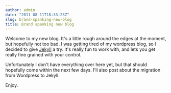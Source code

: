 ```yaml
---
author: admin
date: "2011-08-11T18:33:23Z"
slug: brand-spanking-new-blog
title: Brand spanking new blog
---
```


Welcome to my new blog.  It's a little rough around the edges at the moment, but hopefully not too bad.  I was getting tired of my wordpress blog, so I decided to give [Jekyll](http://jekyllrb.com/) a try.  It's really fun to work with, and lets you get really fine grained with your control. 

Unfortunately I don't have everything over here yet, but that should hopefully come within the next few days. I'll also post about the migration from Wordpress to Jekyll.  

Enjoy.
